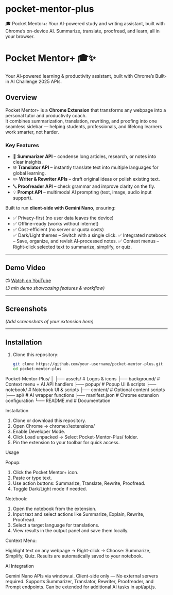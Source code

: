 # pocket-mentor-plus
🎓 Pocket Mentor+: Your AI-powered study and writing assistant, built with Chrome’s on-device AI. Summarize, translate, proofread, and learn, all in your browser.

# Pocket Mentor+ 🎓✨
Your AI-powered learning & productivity assistant, built with Chrome’s Built-in AI Challenge 2025 APIs.

## Overview
Pocket Mentor+ is a **Chrome Extension** that transforms any webpage into a personal tutor and productivity coach.  
It combines summarization, translation, rewriting, and proofing into one seamless sidebar — helping students, professionals, and lifelong learners work smarter, not harder.  

### Key Features
- 📝 **Summarizer API** – condense long articles, research, or notes into clear insights.  
- 🌐 **Translator API** – instantly translate text into multiple languages for global learning.  
- ✏️ **Writer & Rewriter APIs** – draft original ideas or polish existing text.  
- 🔤 **Proofreader API** – check grammar and improve clarity on the fly.  
- 💡 **Prompt API** – multimodal AI prompting (text, image, audio input support).  

Built to run **client-side with Gemini Nano**, ensuring:  
- ✅ Privacy-first (no user data leaves the device)  
- ✅ Offline-ready (works without internet)  
- ✅ Cost-efficient (no server or quota costs)  
✅ Dark/Light themes – Switch with a single click.
✅ Integrated notebook – Save, organize, and revisit AI-processed notes.
✅ Context menus – Right-click selected text to summarize, simplify, or quiz.
---

## Demo Video
📺 [Watch on YouTube](https://your-demo-link-here.com)  
*(3 min demo showcasing features & workflow)*  

---

## Screenshots
*(Add screenshots of your extension here)*

---

## Installation
1. Clone this repository:
   ```bash
   git clone https://github.com/your-username/pocket-mentor-plus.git
   cd pocket-mentor-plus


Pocket-Mentor-Plus/
│
├── assets/                 # Logos & icons
├── background/             # Context menu + AI API handlers
├── popup/                  # Popup UI & scripts
├── notebook/               # Notebook UI & scripts
├── content/                # Optional content scripts
├── api/                    # AI wrapper functions
├── manifest.json           # Chrome extension configuration
└── README.md               # Documentation

Installation

1. Clone or download this repository.
2. Open Chrome → chrome://extensions/
3. Enable Developer Mode.
4. Click Load unpacked → Select Pocket-Mentor-Plus/ folder.
5. Pin the extension to your toolbar for quick access.

Usage

Popup:
1. Click the Pocket Mentor+ icon.
2. Paste or type text.
3. Use action buttons: Summarize, Translate, Rewrite, Proofread.
4. Toggle Dark/Light mode if needed.

Notebook:

1. Open the notebook from the extension.
2. Input text and select actions like Summarize, Explain, Rewrite, Proofread.
3. Select a target language for translations.
4. View results in the output panel and save them locally.

Context Menu:

Highlight text on any webpage → Right-click → Choose: Summarize, Simplify, Quiz.
Results are automatically saved to your notebook.

AI Integration

Gemini Nano APIs via window.ai.
Client-side only — No external servers required.
Supports Summarizer, Translator, Rewriter, Proofreader, and Prompt endpoints.
Can be extended for additional AI tasks in api/api.js.
